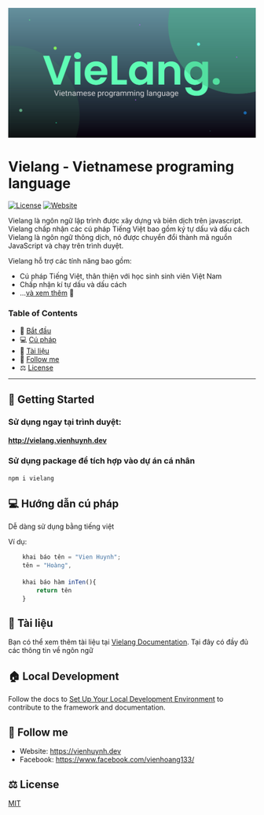 [![VieLang banner](./assets/og-vielang.png)](banner)

# Vielang - Vietnamese programing language

<p>
  <a href="./LICENSE"><img src="https://img.shields.io/github/license/nuxt/nuxt.svg?style=flat&colorA=18181B&colorB=28CF8D" alt="License"></a>
  <a href="https://vienhuynh.dev"><img src="https://img.shields.io/badge/vienhuynh-Porfolio-28CF8D" alt="Website"></a>
</p>

Vielang là ngôn ngữ lập trình được xây dựng và biên dịch trên javascript. Vielang chấp nhận các cú pháp Tiếng Việt bao gồm ký tự dấu và dấu cách
Vielang là ngôn ngữ thông dịch, nó được chuyển đổi thành mã nguồn JavaScript và chạy trên trình duyệt.

Vielang hỗ trợ các tính năng bao gồm:
- Cú pháp Tiếng Việt, thân thiện với học sinh sinh viên Việt Nam
- Chấp nhận kí tự dấu và dấu cách
- ...[và xem thêm](https://vielang.vienhuynh.dev) 🚀

### Table of Contents

- 🚀 [Bắt đầu](#getting-started)
- 💻 [Cú pháp](#syntax)
- 📖 [Tài liệu](#documentation)
- 🔗 [Follow me](#follow-me)
- ⚖️ [License](#license)

---

## <a name="getting-started">🚀 Getting Started</a>

### Sử dụng ngay tại trình duyệt:

#### http://vielang.vienhuynh.dev

### Sử dụng package để tích hợp vào dự án cá nhân
```bash
npm i vielang
```

## <a name="syntax">💻 Hướng dẫn cú pháp</a>

Dễ dàng sử dụng bằng tiếng việt

Ví dụ:

```javascript
    khai báo tên = "Vien Huynh"; 
    tên = "Hoàng",

    khai báo hàm inTen(){
        return tên
    }
```

## <a name="documentation">📖 Tài liệu</a>

Bạn có thể xem thêm tài liệu tại [Vielang Documentation](https://vielang.vienhuynh.dev/docs). Tại đây có đầy đủ các thông tin về ngôn ngữ



## <a name="local-development">🏠 Local Development</a>

Follow the docs to [Set Up Your Local Development Environment](https://nuxt.com/docs/community/framework-contribution#setup) to contribute to the framework and documentation.

## <a name="follow-me">🔗 Follow me</a>
  - Website: https://vienhuynh.dev
  - Facebook: https://www.facebook.com/vienhoang133/
<p valign="center">
  
</p>

## <a name="license">⚖️ License</a>

[MIT](./LICENSE)
